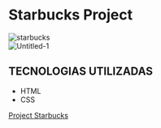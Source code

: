 # Starbucks Project

![starbucks](https://user-images.githubusercontent.com/85787158/211013061-cd4d43aa-1976-43c2-9a6f-e4c83cf16b0e.png)
<br>
![Untitled-1](https://user-images.githubusercontent.com/85787158/211012945-969b41a3-26d5-4db4-a0ff-bbf55ad91866.gif)

## TECNOLOGIAS UTILIZADAS ##

+ HTML
+ CSS


[Project Starbucks](https://devjoaovl.github.io/Starbucks-project/)
